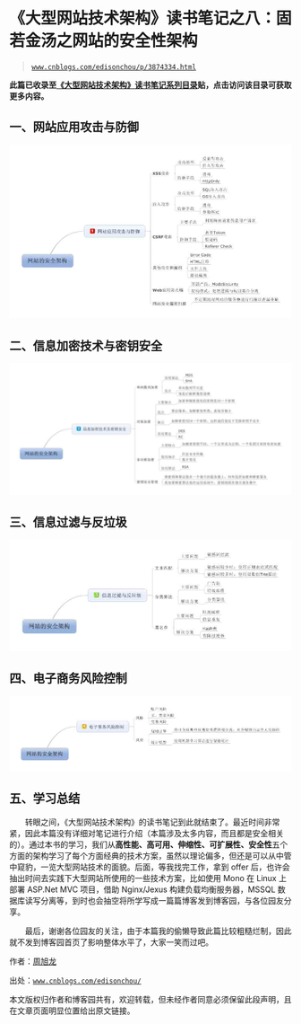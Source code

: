 # 《大型网站技术架构》读书笔记之八：固若金汤之网站的安全性架构

> [`www.cnblogs.com/edisonchou/p/3874334.html`](http://www.cnblogs.com/edisonchou/p/3874334.html)

**此篇已收录至[《大型网站技术架构》读书笔记系列目录](http://www.cnblogs.com/edisonchou/p/3773828.html)贴，点击访问该目录可获取更多内容。**

## 一、网站应用攻击与防御

![](img/a6dd770e229b2178d78949af74c89bdf.jpg)

## 二、信息加密技术与密钥安全

![](img/7ea160fa6e0ba8c6f0baf2d30acb24ec.jpg)

## 三、信息过滤与反垃圾

![](img/c8664cdfc82e55f7613790c4ee797df4.jpg)

## 四、电子商务风险控制

![](img/18526cbf3d1aaa4223696e49aad23fd8.jpg)

## 五、学习总结

　　转眼之间，《大型网站技术架构》的读书笔记到此就结束了。最近时间非常紧，因此本篇没有详细对笔记进行介绍（本篇涉及太多内容，而且都是安全相关的）。通过本书的学习，我们从**高性能、高可用、伸缩性、可扩展性、安全性**五个方面的架构学习了每个方面经典的技术方案，虽然以理论偏多，但还是可以从中管中窥豹，一览大型网站技术的面貌。后面，等我找完工作，拿到 offer 后，也许会抽出时间去实践下大型网站所使用的一些技术方案，比如使用 Mono 在 Linux 上部署 ASP.Net MVC 项目，借助 Nginx/Jexus 构建负载均衡服务器，MSSQL 数据库读写分离等，到时也会抽空将所学写成一篇篇博客发到博客园，与各位园友分享。

　　最后，谢谢各位园友的关注，由于本篇我的偷懒导致此篇比较粗糙烂制，因此就不发到博客园首页了影响整体水平了，大家一笑而过吧。

作者：[周旭龙](http://www.cnblogs.com/edisonchou/)

出处：[`www.cnblogs.com/edisonchou/`](http://www.cnblogs.com/edisonchou/)

本文版权归作者和博客园共有，欢迎转载，但未经作者同意必须保留此段声明，且在文章页面明显位置给出原文链接。